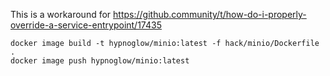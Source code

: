 This is a workaround for https://github.community/t/how-do-i-properly-override-a-service-entrypoint/17435

```shell
docker image build -t hypnoglow/minio:latest -f hack/minio/Dockerfile .
docker image push hypnoglow/minio:latest
```
